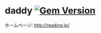 daddy [![Gem Version](https://badge.fury.io/rb/daddy.svg)](https://badge.fury.io/rb/daddy)
=====

ホームページ: http://reading.jp/

